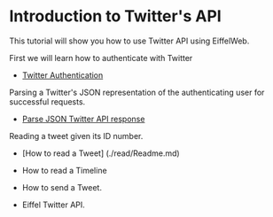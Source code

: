 # Introduction to Twitter's API

This tutorial will show you how to use Twitter API using EiffelWeb.

First we will learn how to authenticate with Twitter
* [Twitter Authentication](./auth/Readme.md)

Parsing a Twitter's JSON representation of the authenticating user for successful requests.
* [Parse JSON Twitter API response](./parse/Readme.md)

Reading a tweet given its ID number.

* [How to read a Tweet] (./read/Readme.md)

* How to read a Timeline
* How to send a Tweet.
* Eiffel Twitter API.
